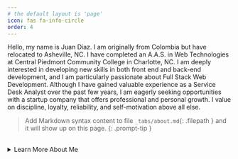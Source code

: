 ```yaml
---
# the default layout is 'page'
icon: fas fa-info-circle
order: 4
---
```


Hello, my name is Juan Diaz. I am originally from Colombia but have relocated to Asheville, NC. I have completed an A.A.S. in Web Technologies at Central Piedmont Community College in Charlotte, NC. I am deeply interested in developing new skills in both front end and back-end development, and I am particularly passionate about Full Stack Web Development. Although I have gained valuable experience as a Service Desk Analyst over the past few years, I am eagerly seeking opportunities with a startup company that offers professional and personal growth. I value on discipline, loyalty, reliability, and self-motivation above all else.

<!-- My name is Juan Diaz. I am originally from Colombia, but recently moved to Asheville, NC. I have completed an A.A.S in Web Technologies at Central Piedmont Community College in Charlotte, NC. I enjoy developing new skills in both front and back-end development and I am passionate about Full stack Web Development. Currently, I have a few years of experience as a Service Desk Analyst. However, I am looking forward to working with a Startup company that allows for professional and personal growth. I value discipline, loyalty, reliability, and self-motivation above all else. -->

> Add Markdown syntax content to file `_tabs/about.md`{: .filepath } and it will show up on this page.
> {: .prompt-tip }

<br>

<details>
<summary>
Learn More About Me
</summary>
<br>

- 📱 I’m currently working at... jpdiaz.dev
- 🌱 I’m currently learning at... [![](https://img.shields.io/badge/Platzi-121f3d?style=for-the-badge&logo=Platzi&logoColor=98CA3F)](https://platzi.com/)
- 📆 I’m currently working on... ⚡HTML5 | ⚡CSS3 | ⚡Javascript | ⚡React
- 👯 I’m looking to collaborate on a... Startup.
- 🤔 I’m looking for help with... Front End.
- 🎮 I'm passionate about... Web Development ⏳︎ NeverStopLearning.
- 💬 Ask me about... Home-Lap & Front-End, HD, Platzi.

- 🎓 Some of My Certificates... can be found at [![](https://img.shields.io/badge/Platzi_Profile-121f3d?style=for-the-badge&logo=Platzi&logoColor=98CA3F)](https://platzi.com/p/DiazJuan/)

- 🚲 Hobbies: ... Home-Lab, learn something new on Platzi, cyclist & fitness.
</details>
